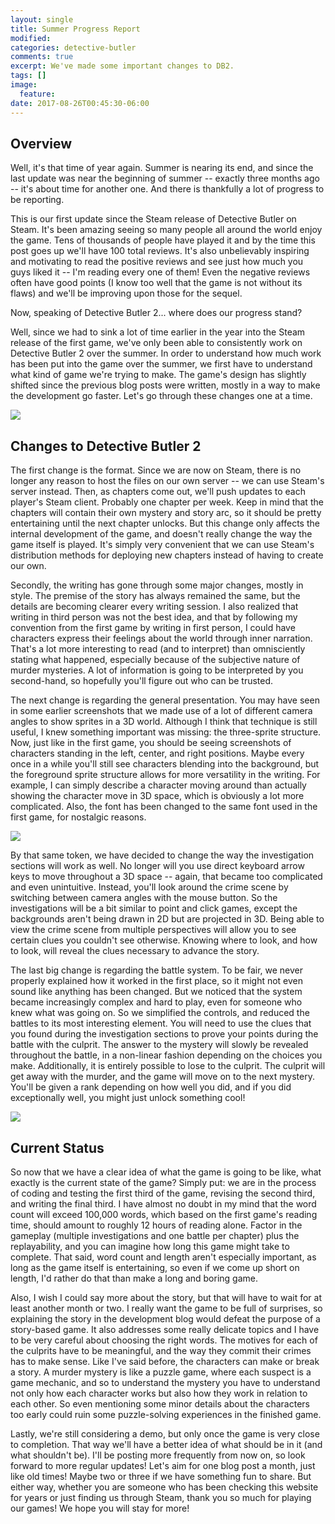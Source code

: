 ```yaml
---
layout: single
title: Summer Progress Report
modified:
categories: detective-butler
comments: true
excerpt: We've made some important changes to DB2.
tags: []
image:
  feature:
date: 2017-08-26T00:45:30-06:00
---
```


## Overview

Well, it's that time of year again. Summer is nearing its end, and since the last update was near the beginning of summer -- exactly three months ago -- it's about time for another one. And there is thankfully a lot of progress to be reporting.

This is our first update since the Steam release of Detective Butler on Steam. It's been amazing seeing so many people all around the world enjoy the game. Tens of thousands of people have played it and by the time this post goes up we'll have 100 total reviews. It's also unbelievably inspiring and motivating to read the positive reviews and see just how much you guys liked it -- I'm reading every one of them! Even the negative reviews often have good points (I know too well that the game is not without its flaws) and we'll be improving upon those for the sequel.

Now, speaking of Detective Butler 2... where does our progress stand?

Well, since we had to sink a lot of time earlier in the year into the Steam release of the first game, we've only been able to consistently work on Detective Butler 2 over the summer. In order to understand how much work has been put into the game over the summer, we first have to understand what kind of game we're trying to make. The game's design has slightly shifted since the previous blog posts were written, mostly in a way to make the development go faster. Let's go through these changes one at a time.

![](../../images/db2-13.png?raw=true)

## Changes to Detective Butler 2

The first change is the format. Since we are now on Steam, there is no longer any reason to host the files on our own server -- we can use Steam's server instead. Then, as chapters come out, we'll push updates to each player's Steam client. Probably one chapter per week. Keep in mind that the chapters will contain their own mystery and story arc, so it should be pretty entertaining until the next chapter unlocks. But this change only affects the internal development of the game, and doesn't really change the way the game itself is played. It's simply very convenient that we can use Steam's distribution methods for deploying new chapters instead of having to create our own.

Secondly, the writing has gone through some major changes, mostly in style. The premise of the story has always remained the same, but the details are becoming clearer every writing session. I also realized that writing in third person was not the best idea, and that by following my convention from the first game by writing in first person, I could have characters express their feelings about the world through inner narration. That's a lot more interesting to read (and to interpret) than omnisciently stating what happened, especially because of the subjective nature of murder mysteries. A lot of information is going to be interpreted by you second-hand, so hopefully you'll figure out who can be trusted.

The next change is regarding the general presentation. You may have seen in some earlier screenshots that we made use of a lot of different camera angles to show sprites in a 3D world. Although I think that technique is still useful, I knew something important was missing: the three-sprite structure. Now, just like in the first game, you should be seeing screenshots of characters standing in the left, center, and right positions. Maybe every once in a while you'll still see characters blending into the background, but the foreground sprite structure allows for more versatility in the writing. For example, I can simply describe a character moving around than actually showing the character move in 3D space, which is obviously a lot more complicated. Also, the font has been changed to the same font used in the first game, for nostalgic reasons.

![](../../images/db2-17.png?raw=true)

By that same token, we have decided to change the way the investigation sections will work as well. No longer will you use direct keyboard arrow keys to move throughout a 3D space -- again, that became too complicated and even unintuitive. Instead, you'll look around the crime scene by switching between camera angles with the mouse button. So the investigations will be a bit similar to point and click games, except the backgrounds aren't being drawn in 2D but are projected in 3D. Being able to view the crime scene from multiple perspectives will allow you to see certain clues you couldn't see otherwise. Knowing where to look, and how to look, will reveal the clues necessary to advance the story.

The last big change is regarding the battle system. To be fair, we never properly explained how it worked in the first place, so it might not even sound like anything has been changed. But we noticed that the system became increasingly complex and hard to play, even for someone who knew what was going on. So we simplified the controls, and reduced the battles to its most interesting element. You will need to use the clues that you found during the investigation sections to prove your points during the battle with the culprit. The answer to the mystery will slowly be revealed throughout the battle, in a non-linear fashion depending on the choices you make. Additionally, it is entirely possible to lose to the culprit. The culprit will get away with the murder, and the game will move on to the next mystery. You'll be given a rank depending on how well you did, and if you did exceptionally well, you might just unlock something cool!

![](../../images/db2-29.png?raw=true)

## Current Status

So now that we have a clear idea of what the game is going to be like, what exactly is the current state of the game? Simply put: we are in the process of coding and testing the first third of the game, revising the second third, and writing the final third. I have almost no doubt in my mind that the word count will exceed 100,000 words, which based on the first game's reading time, should amount to roughly 12 hours of reading alone. Factor in the gameplay (multiple investigations and one battle per chapter) plus the replayability, and you can imagine how long this game might take to complete. That said, word count and length aren't especially important, as long as the game itself is entertaining, so even if we come up short on length, I'd rather do that than make a long and boring game.

Also, I wish I could say more about the story, but that will have to wait for at least another month or two. I really want the game to be full of surprises, so explaining the story in the development blog would defeat the purpose of a story-based game. It also addresses some really delicate topics and I have to be very careful about choosing the right words. The motives for each of the culprits have to be meaningful, and the way they commit their crimes has to make sense. Like I've said before, the characters can make or break a story. A murder mystery is like a puzzle game, where each suspect is a game mechanic, and so to understand the mystery you have to understand not only how each character works but also how they work in relation to each other. So even mentioning some minor details about the characters too early could ruin some puzzle-solving experiences in the finished game.

Lastly, we're still considering a demo, but only once the game is very close to completion. That way we'll have a better idea of what should be in it (and what shouldn't be). I'll be posting more frequently from now on, so look forward to more regular updates! Let's aim for one blog post a month, just like old times! Maybe two or three if we have something fun to share. But either way, whether you are someone who has been checking this website for years or just finding us through Steam, thank you so much for playing our games! We hope you will stay for more!




